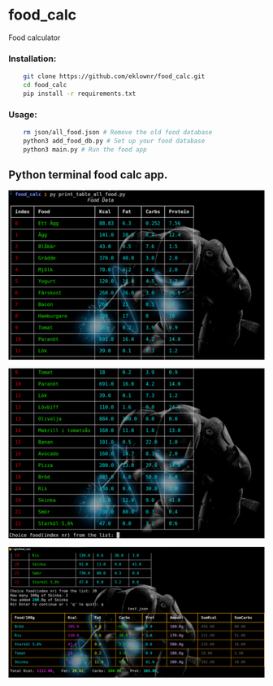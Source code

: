 # food_calc
Food calculator 

### Installation:
```bash
    git clone https://github.com/eklownr/food_calc.git
    cd food_calc
    pip install -r requirements.txt
```

### Usage:
```bash
    rm json/all_food.json # Remove the old food database
    python3 add_food_db.py # Set up your food database
    python3 main.py # Run the food app
```

## Python terminal food calc app.
![Food calc app](images/food_calc.png "Food calc app")

![Food calc app](images/food_calc2.png "Food calc app")

![Food calc app](images/food_calc3.png "Food calc app")
